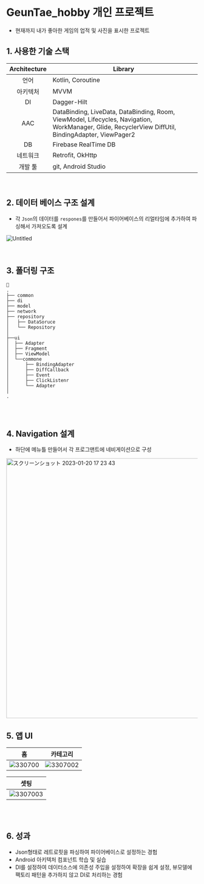 # GeunTae_hobby 개인 프로젝트

- 현재까지 내가 좋아한 게임의 업적 및 사진을 표시한 프로젝트

## 1. 사용한 기술 스택

|Architecture|Library|
|:------:|---|
|언어|Kotlin, Coroutine|
|아키텍처|MVVM|
|DI|Dagger-Hilt|
|AAC|DataBinding, LiveData, DataBinding, Room, ViewModel, Lifecycles, Navigation, WorkManager, Glide, RecyclerView DiffUtil, BindingAdapter, ViewPager2|
|DB|Firebase RealTime DB|
|네트워크|Retrofit, OkHttp|
|개발 툴|git, Android Studio|

<br>

## 2. 데이터 베이스 구조 설계
- 각 ```Json```의 데이터를 ```respones```를 만들어서 파이어베이스의 리얼타임에 추가하여 파싱해서 가져오도록 설계

![Untitled](https://user-images.githubusercontent.com/80413888/213824714-5fe3bfbf-0566-44b4-9545-06e93fbc46ea.png)

<br>

## 3. 폴더링 구조

```
🔖
.
├── common
├── di
├── model
├── network
├── repository
│   ├── DataSoruce
│   └── Repository
│
├──ui
│  ├── Adapter
│  ├── Fragment
│  ├── ViewModel
│  └──commone
│      ├── BindingAdapter
│      ├── DiffCallback
│      ├── Event
│      ├── ClickListenr
│      └── Adapter
│ 
.
    
``` 
<br>

## 4. Navigation 설계
- 하단에 메뉴틀 만들어서 각 프로그맨트에 네비게이션으로 구성

<img width="685" alt="スクリーンショット 2023-01-20 17 23 43" src="https://user-images.githubusercontent.com/80413888/213824660-a8150fdc-ec7b-46ac-b160-e6b22da1ad26.png">

<br>

## 5. 앱 UI

|홈|카테고리|
|------|---|
|![330700](https://user-images.githubusercontent.com/80413888/213951471-a5a0ead4-e27d-4bd2-b169-b14ee52b4c17.gif)|![3307002](https://user-images.githubusercontent.com/80413888/213951733-3361552d-6789-44b8-8583-4ffbbc7c96fe.gif)|

|셋팅|
|------|
|![3307003](https://user-images.githubusercontent.com/80413888/213951737-952bd80c-5669-4ddb-a828-fa4437c6d67c.gif)|

<br>
<br>

## 6. 성과
- Json형태로 레트로핏을 파싱하여 파이어베이스로 설정하는 경험
- Android 아키텍처 컴포넌트 학습 및 실습
- DI를 설정하여 데이터소스에 의존성 주입을 설정하여 확장을 쉽게 설정, 뷰모델에 팩토리 패턴을 추가하지 않고 DI로 처리하는 경험








